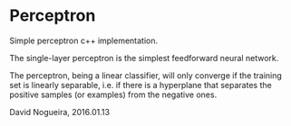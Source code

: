 # Perceptron

Simple perceptron c++ implementation. 

The single-layer perceptron is the simplest feedforward neural network.

The perceptron, being a linear classifier, will only converge if the training set is linearly separable, i.e. if there is a hyperplane that separates the positive samples (or examples) from the negative ones.


David Nogueira, 2016.01.13
